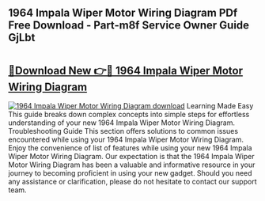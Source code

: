 ## 1964 Impala Wiper Motor Wiring Diagram PDf Free Download - Part-m8f Service Owner Guide GjLbt

# <h2><a href="http://dfpyj9.blite.top/?on=1964+Impala+Wiper+Motor+Wiring+Diagram">🔗Download New 👉🔴 1964 Impala Wiper Motor Wiring Diagram</a></h2>

[![1964 Impala Wiper Motor Wiring Diagram download](https://i.imgur.com/lujVjoI.png)](http://dfpyj9.blite.top/?on=1964+Impala+Wiper+Motor+Wiring+Diagram)
Learning Made Easy This guide breaks down complex concepts into simple steps for effortless understanding of your new 1964 Impala Wiper Motor Wiring Diagram. Troubleshooting Guide This section offers solutions to common issues encountered while using your 1964 Impala Wiper Motor Wiring Diagram. Enjoy the convenience of list of features while using your new 1964 Impala Wiper Motor Wiring Diagram. Our expectation is that the 1964 Impala Wiper Motor Wiring Diagram has been a valuable and informative resource in your journey to becoming proficient in using your new gadget. Should you need any assistance or clarification, please do not hesitate to contact our support team.
